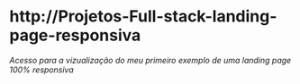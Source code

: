 # http://Projetos-Full-stack-landing-page-responsiva
*Acesso para a vizualização do meu primeiro exemplo de uma landing page 100% responsiva*
